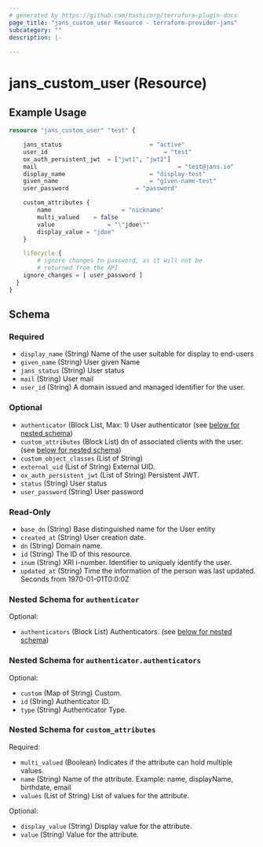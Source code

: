 ```yaml
---
# generated by https://github.com/hashicorp/terraform-plugin-docs
page_title: "jans_custom_user Resource - terraform-provider-jans"
subcategory: ""
description: |-
  
---
```


# jans_custom_user (Resource)



## Example Usage

```terraform
resource "jans_custom_user" "test" {

	jans_status 						= "active"
	user_id 								= "test"
	ox_auth_persistent_jwt 	= ["jwt1", "jwt2"]
	mail 										= "test@jans.io"
	display_name 						= "display-test"
	given_name 							= "given-name-test"
	user_password 					= "password"

	custom_attributes {
		name 					= "nickname"
		multi_valued 	= false
		value 				= "\"jdoe\""
		display_value = "jdoe"
	}

	lifecycle {
		# ignore changes to password, as it will not be 
		# returned from the API
    ignore_changes = [ user_password ]
  }
}
```

<!-- schema generated by tfplugindocs -->
## Schema

### Required

- `display_name` (String) Name of the user suitable for display to end-users
- `given_name` (String) User given Name
- `jans_status` (String) User status
- `mail` (String) User mail
- `user_id` (String) A domain issued and managed identifier for the user.

### Optional

- `authenticator` (Block List, Max: 1) User authenticator (see [below for nested schema](#nestedblock--authenticator))
- `custom_attributes` (Block List) dn of associated clients with the user. (see [below for nested schema](#nestedblock--custom_attributes))
- `custom_object_classes` (List of String)
- `external_uid` (List of String) External UID.
- `ox_auth_persistent_jwt` (List of String) Persistent JWT.
- `status` (String) User status
- `user_password` (String) User password

### Read-Only

- `base_dn` (String) Base distinguished name for the User entity
- `created_at` (String) User creation date.
- `dn` (String) Domain name.
- `id` (String) The ID of this resource.
- `inum` (String) XRI i-number. Identifier to uniquely identify the user.
- `updated_at` (String) Time the information of the person was last updated. Seconds from 1970-01-01T0:0:0Z

<a id="nestedblock--authenticator"></a>
### Nested Schema for `authenticator`

Optional:

- `authenticators` (Block List) Authenticators. (see [below for nested schema](#nestedblock--authenticator--authenticators))

<a id="nestedblock--authenticator--authenticators"></a>
### Nested Schema for `authenticator.authenticators`

Optional:

- `custom` (Map of String) Custom.
- `id` (String) Authenticator ID.
- `type` (String) Authenticator Type.



<a id="nestedblock--custom_attributes"></a>
### Nested Schema for `custom_attributes`

Required:

- `multi_valued` (Boolean) Indicates if the attribute can hold multiple values.
- `name` (String) Name of the attribute. Example: name, displayName, birthdate, email
- `values` (List of String) List of values for the attribute.

Optional:

- `display_value` (String) Display value for the attribute.
- `value` (String) Value for the attribute.
